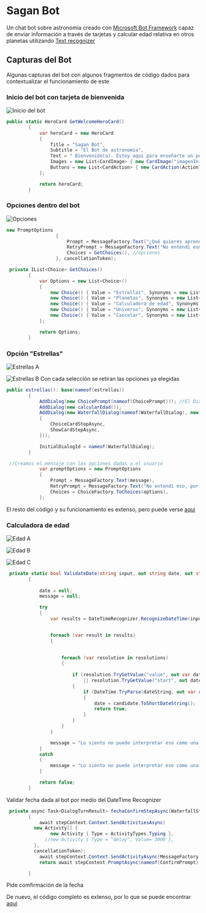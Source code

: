 # Sagan Bot

Un chat bot sobre astronomía creado con [Microsoft Bot Framework](https://dev.botframework.com/) capaz de enviar información a través de tarjetas y calcular edad relativa en otros planetas utilizando [Text recognizer](https://github.com/microsoft/Recognizers-Text)

## Capturas del Bot

Algunas capturas del bot con algunos fragmentos de código dados para contextualizar el funcionamiento de este

### Inicio del bot con tarjeta de bienvenida
![Inicio del bot](https://i.imgur.com/sydtUbp.png)

```c#
public static HeroCard GetWelcomeHeroCard()
        {
            var heroCard = new HeroCard
            {
                Title = "Sagan Bot",
                Subtitle = "El Bot de astronomia",
                Text = " Bienvenido(a). Estoy aqui para enseñarte un poco de astronomia",
                Images = new List<CardImage> { new CardImage("imagenInicio") },
                Buttons = new List<CardAction> { new CardAction(ActionTypes.MessageBack, "Enseñame", value: "Empezar") },
            };

            return heroCard;
        }      
```

### Opciones dentro del bot
![Opciones](https://i.imgur.com/N8Hpgxe.png)


```c#
new PromptOptions
                  {
                      Prompt = MessageFactory.Text("¿Qué quieres aprender hoy?"), //Frase inicial de la pregunta
                      RetryPrompt = MessageFactory.Text("No entendi eso.  Por favor elija una opción de la lista."), //en caso de seleccionar una opcion inexistente se envia este mensaje
                      Choices = GetChoices(), //opciones
                  }, cancellationToken);
```            

```c#
 private IList<Choice> GetChoices()
        {
            var Options = new List<Choice>()
            {
                new Choice() { Value = "Estrellas", Synonyms = new List<string>() { "Quiero conocer las estrellas","Algo sobre las estrellas", "Cuentame sobre las estrellas" } },
                new Choice() { Value = "Planetas", Synonyms = new List<string>() { "Algo sobre los planetas","Cuentame sobre los planetas" } },
                new Choice() { Value = "Calculadora de edad", Synonyms = new List<string>() { "Quiero calcular mi edad", "mi edad en otro planeta","conocer mi edad en otro planeta", "Calcular mi edad" } },
                new Choice() { Value = "Universo", Synonyms = new List<string>() { "Quiero conocer el universo", "Sobre el universo","Cuentame sobre el universo" } },
                new Choice() { Value = "Cancelar", Synonyms = new List<string>() { "Atras","Adios","Volver" } },
            };

            return Options;
        }
```
### Opción "Estrellas"
![Estrellas A](https://i.imgur.com/7SCGjvN.png)

![Estrellas B](https://i.imgur.com/Xp3JPDU.png)
Con cada selección se retiran las opciones ya elegidas
```c#
public estrellas(): base(nameof(estrellas))
        {
            AddDialog(new ChoicePrompt(nameof(ChoicePrompt))); //El Dialogo de las opciones
            AddDialog(new calcularEdad());
            AddDialog(new WaterfallDialog(nameof(WaterfallDialog), new WaterfallStep[] //El dialogo en cascada con los dialogos a mostrar
            {
                ChoiceCardStepAsync,
                ShowCardStepAsync,
            }));

            InitialDialogId = nameof(WaterfallDialog);
        }
```

```c#
 //Creamos el mensaje con las opciones dadas a el usuario
            var promptOptions = new PromptOptions
            {
                Prompt = MessageFactory.Text(message),
                RetryPrompt = MessageFactory.Text("No entendí eso, por favor elige uno de la lista."),
                Choices = ChoiceFactory.ToChoices(options),
            };
```

El resto del código y su funcionamiento es extenso, pero puede verse [aqui](https://github.com/RaymoEf/saganBot/blob/master/saganBot/Dialogs/estrellas.cs)

### Calculadora de edad

![Edad A](https://i.imgur.com/ELDLfeY.png)

![Edad B](https://i.imgur.com/cz8KWO6.png)

![Edad C](https://i.imgur.com/cwo7N1w.png)

```c#
 private static bool ValidateDate(string input, out string date, out string message)
        {
            
            date = null;
            message = null;

            try
            {
                var results = DateTimeRecognizer.RecognizeDateTime(input, Culture.Spanish);


                foreach (var result in results)
                {
                    

                    foreach (var resolution in resolutions)
                    {
                       
                        if (resolution.TryGetValue("value", out var dateString)
                            || resolution.TryGetValue("start", out dateString))
                        {
                            if (DateTime.TryParse(dateString, out var candidate))
                            {
                                date = candidate.ToShortDateString();
                                return true;
                            }
                        }
                    }
                }

                message = "Lo siento no puede interpretar eso como una fecha";
            }
            catch
            {
                message = "Lo siento no puede interpretar eso como una fecha.";
            }

            return false;
        }
``` 
Validar fecha dada al bot por medio del DateTime Recognizer

```c#
 private async Task<DialogTurnResult> fechaConfirmStepAsync(WaterfallStepContext stepContext, CancellationToken cancellationToken)
        {
            await stepContext.Context.SendActivitiesAsync(
          new Activity[] {
                new Activity { Type = ActivityTypes.Typing },
              //new Activity { Type = "delay", Value= 3000 },
          },
          cancellationToken);
            await stepContext.Context.SendActivityAsync(MessageFactory.Text($"Tengo tu fecha de nacimiento como {fechaSelected}."), cancellationToken);
            return await stepContext.PromptAsync(nameof(ConfirmPrompt), new PromptOptions { Prompt = MessageFactory.Text("¿Es correcto?") }, cancellationToken);

        }
``` 
Pide comfirmación de la fecha       

De nuevo, el código completo es extenso, por lo que se puede encontrar [aqui](https://github.com/RaymoEf/saganBot/blob/master/saganBot/Dialogs/calcularEdad.cs)
